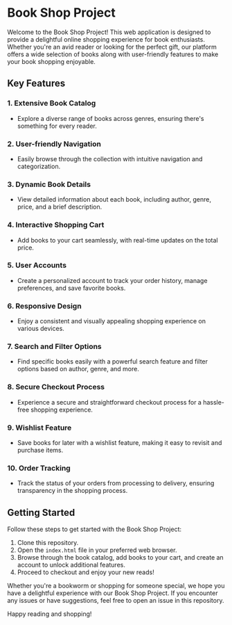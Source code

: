 # Book Shop Project

Welcome to the Book Shop Project! This web application is designed to provide a delightful online shopping experience for book enthusiasts. Whether you're an avid reader or looking for the perfect gift, our platform offers a wide selection of books along with user-friendly features to make your book shopping enjoyable.

## Key Features

### 1. **Extensive Book Catalog**
   - Explore a diverse range of books across genres, ensuring there's something for every reader.

### 2. **User-friendly Navigation**
   - Easily browse through the collection with intuitive navigation and categorization.

### 3. **Dynamic Book Details**
   - View detailed information about each book, including author, genre, price, and a brief description.

### 4. **Interactive Shopping Cart**
   - Add books to your cart seamlessly, with real-time updates on the total price.

### 5. **User Accounts**
   - Create a personalized account to track your order history, manage preferences, and save favorite books.

### 6. **Responsive Design**
   - Enjoy a consistent and visually appealing shopping experience on various devices.

### 7. **Search and Filter Options**
   - Find specific books easily with a powerful search feature and filter options based on author, genre, and more.

### 8. **Secure Checkout Process**
   - Experience a secure and straightforward checkout process for a hassle-free shopping experience.

### 9. **Wishlist Feature**
   - Save books for later with a wishlist feature, making it easy to revisit and purchase items.

### 10. **Order Tracking**
   - Track the status of your orders from processing to delivery, ensuring transparency in the shopping process.
## Getting Started

Follow these steps to get started with the Book Shop Project:
1. Clone this repository.
2. Open the `index.html` file in your preferred web browser.
3. Browse through the book catalog, add books to your cart, and create an account to unlock additional features.
4. Proceed to checkout and enjoy your new reads!

Whether you're a bookworm or shopping for someone special, we hope you have a delightful experience with our Book Shop Project. If you encounter any issues or have suggestions, feel free to open an issue in this repository.

Happy reading and shopping!
